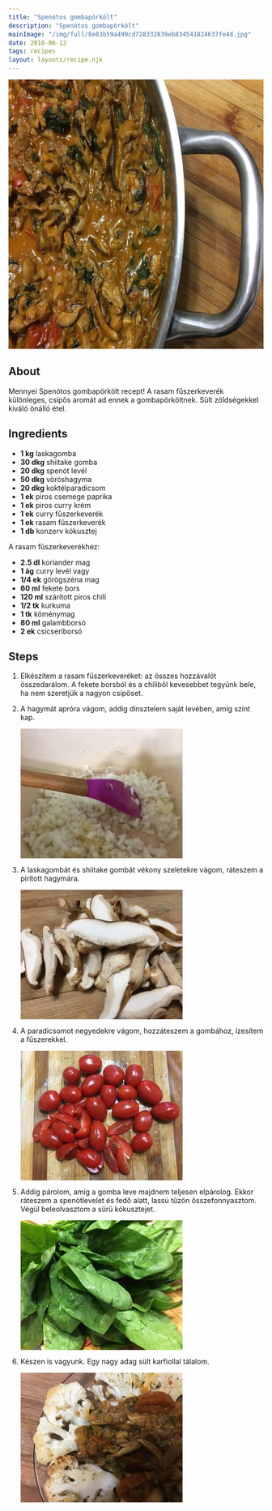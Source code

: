 ```yaml
---
title: "Spenótos gombapörkölt"
description: "Spenótos gombapörkölt"
mainImage: "/img/full/8e83b59a499cd728332839eb834541824637fe4d.jpg"
date: 2018-06-12
tags: recipes
layout: layouts/recipe.njk
---
```

                        
<p align="center"><a href="https://cookpad.com/hu/receptek/5156954-spenotos-gombaporkolt" rel="Recipe source page"><img width="751" height="532" src="/img/full/8e83b59a499cd728332839eb834541824637fe4d.jpg"/></a></p>

## About
Mennyei Spenótos gombapörkölt recept! A rasam fűszerkeverék különleges, csípős aromát ad ennek a  gombapörköltnek. Sült zöldségekkel kiváló önálló étel. 

>  

## Ingredients
* **1 kg** laskagomba
* **30 dkg** shiitake gomba
* **20 dkg** spenót levél
* **50 dkg** vöröshagyma
* **20 dkg** koktélparadicsom
* **1 ek** piros csemege paprika
* **1 ek** piros curry krém
* **1 ek** curry fűszerkeverék
* **1 ek** rasam fűszerkeverék
* **1 db** konzerv kókusztej

A rasam fűszerkeverékhez:
* **2.5 dl** koriander mag
* **1 ág** curry levél vagy
* **1/4 ek** görögszéna mag
* **60 ml** fekete bors
* **120 ml** szárított piros chili
* **1/2 tk** kurkuma
* **1 tk** köménymag
* **80 ml** galambborsó
* **2 ek** csicseriborsó

## Steps

1. Elkészítem a rasam fűszerkeveréket: az összes hozzávalót összedarálom. A fekete borsból és a chiliből kevesebbet tegyünk bele, ha nem szeretjük a nagyon csípőset.
 
    <div style="clear: both"/>

2. A hagymát apróra vágom, addig dinsztelem saját levében, amíg szint kap.
 
    <p><img width="320" height="256" align="left" src="/img/full/feb792aa65030a3056930498fa5f800d910e2b3a.jpg"/></p><div style="clear: both"/>

3. A laskagombát és shiitake gombát vékony szeletekre vágom, ráteszem a pirított hagymára.
 
    <p><img width="320" height="256" align="left" src="/img/full/6b0c2bfa530e9cfd86cc6e450f381828c9fab698.jpg"/></p><div style="clear: both"/>

4. A paradicsomot negyedekre vágom, hozzáteszem a gombához, ízesítem a fűszerekkel.
 
    <p><img width="320" height="256" align="left" src="/img/full/b2ce424735bf87f176bf5e49e1c716979ac780e8.jpg"/></p><div style="clear: both"/>

5. Addig párolom, amíg a gomba leve majdnem teljesen elpárolog. Ekkor ráteszem a spenótlevelet és fedő alatt, lassú tűzön összefonnyasztom. Végül beleolvasztom a sűrű kókusztejet.
 
    <p><img width="320" height="256" align="left" src="/img/full/9d12a9988aae7173413e37798ae5f71145acb05b.jpg"/></p><div style="clear: both"/>

6. Készen is vagyunk. Egy nagy adag sült karfiollal tálalom.
 
    <p><img width="320" height="256" align="left" src="/img/full/fb64a461fc127badfec63e1075ce221255956c8d.jpg"/></p><div style="clear: both"/>

